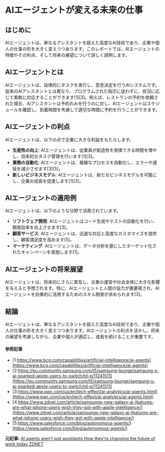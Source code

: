 # AIエージェントが変える未来の仕事

## はじめに

AIエージェントは、単なるアシスタントを超えた高度なAI技術であり、企業や個人の仕事の形を大きく変えつつあります。このレポートでは、AIエージェントの特徴やその利点、そして将来の展望について詳しく説明します。

## AIエージェントとは

AIエージェントは、自律的にタスクを実行し、意思決定を行うAIシステムです。従来のAIアシスタントとは異なり、プログラムされた指示に従わずに、状況に応じて柔軟に対応することができます[1][3]。例えば、レストランの予約を依頼された場合、AIアシスタントは予約のみを行うのに対し、AIエージェントはスケジュールを確認し、到着時間を考慮して適切な時間に予約を行うことができます。

## AIエージェントの利点

AIエージェントは、以下の点で企業に大きな利益をもたらします。

- **生産性の向上**: AIエージェントは、従業員が創造性を発揮できる時間を増やし、効率的なタスク管理を行います[1][3]。
- **業務の自動化**: AIエージェントは、複雑なプロセスを自動化し、エラーや遅延を減少させます[3][5]。
- **新しいビジネスモデル**: AIエージェントは、新たなビジネスモデルを可能にし、企業の成長を促進します[1][3]。

## AIエージェントの適用例

AIエージェントは、以下のような分野で活用されています。

- **ソフトウェア開発**: AIエージェントはコード生成やテストの自動化を行い、開発効率を向上させます[3]。
- **顧客サービス**: AIエージェントは、迅速な対応と高度なカスタマイズを提供し、顧客満足度を高めます[5]。
- **マーケティング**: AIエージェントは、データ分析を基にしたターゲット化されたキャンペーンを実施します[1]。

## AIエージェントの将来展望

AIエージェントは、将来的にさらに普及し、企業の運営や社会全体に大きな影響を与えると予想されます。特に、AIエージェントと人間の協力が重要視され、AIエージェントを効果的に活用するためのスキル開発が求められます[3]。

## 結論

AIエージェントは、単なるアシスタントを超えた高度なAI技術であり、企業や個人の仕事の形を大きく変えつつあります。AIエージェントの利点を活かし、将来の展望を考慮しながら、企業や個人が適応し、成長を続けることが重要です。

#### 参照記事
- [1:https://www.bcg.com/capabilities/artificial-intelligence/ai-agents](https://www.bcg.com/capabilities/artificial-intelligence/ai-agents)
- [2:https://eu.community.samsung.com/t5/samsung-lounge/samaung-s-ai-sparked-apple-users-to-switch/td-p/11241511](https://eu.community.samsung.com/t5/samsung-lounge/samaung-s-ai-sparked-apple-users-to-switch/td-p/11241511)
- [3:https://www.pwc.com/us/en/tech-effect/ai-analytics/ai-agents.html](https://www.pwc.com/us/en/tech-effect/ai-analytics/ai-agents.html)
- [4:https://www.zdnet.com/article/samsungs-new-galaxy-ai-features-are-what-iphone-users-wish-they-got-with-apple-intelligence/](https://www.zdnet.com/article/samsungs-new-galaxy-ai-features-are-what-iphone-users-wish-they-got-with-apple-intelligence/)
- [5:https://www.salesforce.com/blog/autonomous-agents/](https://www.salesforce.com/blog/autonomous-agents/)


**元記事:** [AI agents aren't just assistants How they're changing the future of work today ZDNET](https://www.zdnet.com/article/ai-agents-arent-just-assistants-how-theyre-changing-the-future-of-work-today/)